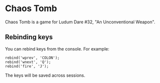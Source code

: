 # Chaos Tomb

Chaos Tomb is a game for Ludum Dare #32, "An Unconventional Weapon".

## Rebinding keys

You can rebind keys from the console.  For example:

	rebind('wprev', 'COLON');
	rebind('wnext', 'Q');
	rebind('fire', 'J');

The keys will be saved across sessions.
